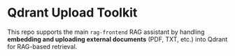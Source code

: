 # Qdrant Upload Toolkit

This repo supports the main `rag-frontend` RAG assistant by handling **embedding and uploading external documents** (PDF, TXT, etc.) into Qdrant for RAG-based retrieval.



